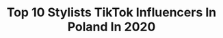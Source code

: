 ---
title: Top 10 Stylists TikTok Influencers In Poland In 2020
description: >-
  Find top stylists TikTok influencers in Poland in 2020. Most popular hashtags: #dlaciebie #dc #foryou #fashion.
platform: TikTok
hits: 9
text_top: Discover the best TikTok accounts on inBeat.
text_bottom: inBeat aggregates 9 TikTok influencers like this in Poland for you to work with.
profiles:
  - username: "kikusofficial"
    fullname: >-
      Monika Żądło
    bio: >-
      21🎂/Instagram: kikusia_official 🖤stylistka manicure💅🏼
    location: "Poland"
    followers: 12600
    engagement: 1092
    commentsToLikes: 0.077143
    id: cka0s362ijmhs0i78gpxw94qw
    verified: false
    hashtags: "#challenge, #nails, #dc, #dlaciebie"
  - username: "magnesia1"
    fullname: >-
      asNails
    bio: >-
      Nail stylist Poland Moje hobby ❣️ Robię paznokcie, maluję, inpiruje się 💅🏼
    location: "Poland"
    followers: 218800
    engagement: 1428
    commentsToLikes: 0.003800
    id: ck7zoh5a8k0060j78wtcr6q0s
    verified: false
    hashtags: "#manicure, #inspiration, #paznokcie, #dlaciebie"
  - username: "milenabekalarska"
    fullname: >-
      Milena Bekalarska
    bio: >-
      Instagram: @milena_bekalarska ▪️FASHION STYLIST ▪️ http://milenabekalarska.com
    location: "Poland"
    followers: 5525
    engagement: 406
    commentsToLikes: 0.023760
    id: ckc80l49s1x1e0j23j8pi90ci
    verified: false
    hashtags: "#fashiontips, #stylistka, #dc, #styletips"
  - username: "uczesanki"
    fullname: >-
      Uczesanki
    bio: >-
      Nauczę Cię czesać proste fryzury💕 Uczesanki@gmail.com ⬇️⬇️⬇️
    location: "Poland"
    followers: 143800
    engagement: 1630
    commentsToLikes: 0.031619
    id: cka0l2sn4pa3u0i78tvgsaufr
    verified: false
    hashtags: "#fryzjerstwo, #afroloki, #afro, #unboxing"
  - username: "tattoogrl9"
    fullname: >-
      Tattoogirl 
    bio: >-
      Nie bierzcie tego zbyt poważnie :D IG: juzstyna❤️
    location: "Poland"
    followers: 5165
    engagement: 900
    commentsToLikes: 0.043136
    id: ck9nmp1pylfu80j78woaj7zyn
    verified: false
    hashtags: "#girl, #dlaciebie, #4upage, #polska"
  - username: "martakiszka"
    fullname: >-
      Kiszma 
    bio: >-
      Zapraszam na Instagrama: kiszma 💫 Kraków, Polska
    location: "Poland"
    followers: 6018
    engagement: 899
    commentsToLikes: 0.021231
    id: ck9626hmppez10j78k1rbuxg9
    verified: false
    hashtags: "#dc, #fy, #dlaciebie, #foryou"
  - username: "sandra.staniszewska"
    fullname: >-
      Sandra Staniszewska
    bio: >-
      Actress - Backstage SANDRA STANISZEWSKA HERBICH Info@sandrastaniszewska.com
    location: "Poland"
    followers: 31600
    engagement: 1002
    commentsToLikes: 0.011805
    id: ck93obz3p42pk0j78enq2khnd
    verified: true
    hashtags: "#backstage, #israel, #sandrastaniszewska, #miriam"
  - username: "idacupas"
    fullname: >-
      idacupas
    bio: >-
      IG: @idacupas ❤️ YT: Ida Cupas ❤️
    location: "Poland"
    followers: 44300
    engagement: 895
    commentsToLikes: 0.018051
    id: ck9e38mibichm0j783urofgv5
    verified: false
    hashtags: "#pinterestchallenge, #dlaciebie, #foru, #fyp"
  - username: "gosia_pinkowska"
    fullname: >-
      Gosia Pinkowska
    bio: >-
      IG: gosia_pinkowska stylowa kobieta👗 zona muzyka🎷 mama Franka🧒
    location: "Poland"
    followers: 5073
    engagement: 373
    commentsToLikes: 0.008322
    id: ckd0cjyk6cry80j23ig69qh7o
    verified: false
    hashtags: "#fashionvideo, #kobietapo30stce, #fashiontrick, #macierzynstwo"
---